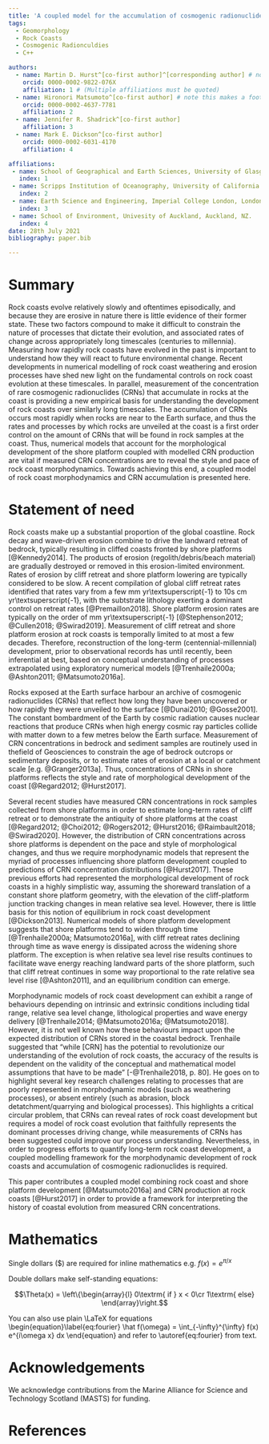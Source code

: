```yaml
---
title: 'A coupled model for the accumulation of cosmogenic radionuclides during shore platform development'
tags:
  - Geomorphology
  - Rock Coasts
  - Cosmogenic Radionculdies
  - C++

authors:
  - name: Martin D. Hurst^[co-first author]^[corresponding author] # note this makes a footnote saying 'co-first author'
    orcid: 0000-0002-9822-076X
    affiliation: 1 # (Multiple affiliations must be quoted)
  - name: Hironori Matsumoto^[co-first author] # note this makes a footnote saying 'co-first author'
    orcid: 0000-0002-4637-7781
    affiliation: 2
  - name: Jennifer R. Shadrick^[co-first author]
    affiliation: 3
  - name: Mark E. Dickson^[co-first author]
    orcid: 0000-0002-6031-4170
    affiliation: 4

affiliations:
 - name: School of Geographical and Earth Sciences, University of Glasgow, Glasgow, Scotland, UK.
   index: 1
 - name: Scripps Institution of Oceanography, University of California San Diego, La Jolla, CA, US.
   index: 2
 - name: Earth Science and Engineering, Imperial College London, London, UK.
   index: 3
 - name: School of Environment, Univesity of Auckland, Auckland, NZ.
   index: 4
date: 28th July 2021
bibliography: paper.bib

---
```


# Summary

Rock coasts evolve relatively slowly and oftentimes episodically, and because they are erosive in nature there is little evidence of their former state. 
These two factors compound to make it difficult to constrain the nature of processes that dictate their evolution, and associated rates of change across appropriately long timescales (centuries to millennia).
Measuring how rapidly rock coasts have evolved in the past is important to understand how they will react to future environmental change.
Recent developments in numerical modelling of rock coast weathering and erosion processes have shed new light on the fundamental controls on rock coast evolution at these timescales. 
In parallel, measurement of the concentration of rare cosmogenic radionuclides (CRNs) that accumulate in rocks at the coast is providing a new empirical basis for understanding the development of rock coasts over similarly long timescales. 
The accumulation of CRNs occurs most rapidly when rocks are near to the Earth surface, and thus the rates and processes by which rocks are unveiled at the coast is a first order control on the amount of CRNs that will be found in rock samples at the coast. 
Thus, numerical models that account for the morphological development of the shore platform coupled with modelled CRN production are vital if measured CRN concentrations are to reveal the style and pace of rock coast morphodynamics. 
Towards achieving this end, a coupled model of rock coast morphodynamics and CRN accumulation is presented here.

# Statement of need

Rock coasts make up a substantial proportion of the global coastline. 
Rock decay and wave-driven erosion combine to drive the landward retreat of bedrock, typically resulting in cliffed coasts fronted by shore platforms [@Kennedy2014].
The products of erosion (regolith/debris/beach material) are gradually destroyed or removed in this erosion-limited environment. 
Rates of erosion by cliff retreat and shore platform lowering are typically considered to be slow.
A recent compilation of global cliff retreat rates identified that rates vary from a few mm yr\textsuperscript{-1} to 10s cm yr\textsuperscript{-1}, with the subtstrate lithology exerting a dominant control on retreat rates [@Premaillon2018]. 
Shore platform erosion rates are typically on the order of mm yr\textsuperscript{-1} [@Stephenson2012; @Cullen2018; @Swirad2019]. Measurement of cliff retreat and shore platform erosion at rock coasts is temporally limited to at most a few decades. 
Therefore, reconstruction of the long-term (centennial-millennial) development, prior to observational records has until recently, been inferential at best, based on conceptual understanding of processes extrapolated using exploratory numerical models [@Trenhaile2000a; @Ashton2011; @Matsumoto2016a].

Rocks exposed at the Earth surface harbour an archive of cosmogenic radionuclides (CRNs) that reflect how long they have been uncovered or how rapidly they were unveiled to the surface [@Dunai2010; @Gosse2001]. 
The constant bombardment of the Earth by cosmic radiation causes nuclear reactions that produce CRNs when high energy cosmic ray particles collide with matter down to a few metres below the Earth surface. 
Measurement of CRN concentrations in bedrock and sediment samples are routinely used in thefield of Geosciences to constrain the age of bedrock outcrops or sedimentary deposits, or to estimate rates of erosion at a local or catchment scale [e.g. @Granger2013a]. 
Thus, concentrations of CRNs in shore platforms reflects the style and rate of morphological development of the coast [@Regard2012; @Hurst2017]. 

Several recent studies have measured CRN concentrations in rock samples collected from shore platforms in order to estimate long-term rates of cliff retreat or to demonstrate the antiquity of shore platforms at the coast [@Regard2012; @Choi2012; @Rogers2012; @Hurst2016; @Raimbault2018; @Swirad2020].
However, the distribution of CRN concentrations across shore platforms is dependent on the pace and style of morphological changes, and thus we require morphodynamic models that represent the myriad of processes influencing shore platform development coupled to predictions of CRN concentration distributions [@Hurst2017].
These previous efforts had represented the morphological development of rock coasts in a highly simplistic way, assuming the shoreward translation of a constant shore platform geometry, with the elevation of the cliff-platform junction tracking changes in mean relative sea level. 
However, there is little basis for this notion of equilibrium in rock coast development [@Dickson2013]. 
Numerical models of shore platform development suggests that shore platforms tend to widen through time [@Trenhaile2000a; Matsumoto2016a], with cliff retreat rates declining through time as wave energy is dissipated across the widening shore platform. 
The exception is when relative sea level rise results continues to facilitate wave energy reaching landward parts of the shore platform, such that cliff retreat continues in some way proportional to the rate relative sea level rise [@Ashton2011], and an equilibrium condition can emerge.

Morphodynamic models of rock coast development can exhibit a range of behaviours depending on intrinsic and extrinsic conditions including tidal range, relative sea level change, lithological properties and wave energy delivery [@Trenhaile2014; @Matsumoto2016a; @Matsumoto2018]. However, it is not well known how these behaviours impact upon the expected distribution of CRNs stored in the coastal bedrock.
Trenhaile suggested that “while [CRN] has the potential to revolutionize our understanding of the evolution of rock coasts, the accuracy of the results is dependent on the validity of the conceptual and mathematical model assumptions that have to be made” [-@Trenhaile2018, p. 80]. 
He goes on to highlight several key research challenges relating to processes that are poorly represented in morphodynamic models (such as weathering processes), or absent entirely (such as abrasion, block detatchment/quarrying and biological processes). 
This highlights a critical circular problem, that CRNs can reveal rates of rock coast development but requires a model of rock coast evolution that faithfully represents the dominant processes driving change, while measurements of CRNs has been suggested could improve our process understanding. 
Nevertheless, in order to progress efforts to quantify long-term rock coast development, a coupled modelling framework for the morphodynamic development of rock coasts and accumulation of cosmogenic radionuclides is required. 

This paper contributes a coupled model combining rock coast and shore platform development [@Matsumoto2016a] and CRN production at rock coasts [@Hurst2017] in order to provide a framework for interpreting the history of coastal evolution from measured CRN concentrations.

# Mathematics

Single dollars ($) are required for inline mathematics e.g. $f(x) = e^{\pi/x}$

Double dollars make self-standing equations:

$$\Theta(x) = \left\{\begin{array}{l}
0\textrm{ if } x < 0\cr
1\textrm{ else}
\end{array}\right.$$

You can also use plain \LaTeX for equations
\begin{equation}\label{eq:fourier}
\hat f(\omega) = \int_{-\infty}^{\infty} f(x) e^{i\omega x} dx
\end{equation}
and refer to \autoref{eq:fourier} from text.

# Acknowledgements

We acknowledge contributions from the Marine Alliance for Science and Technology Scotland (MASTS) for funding.

# References